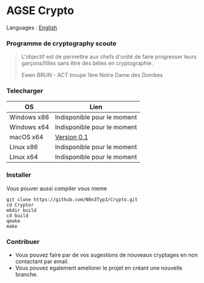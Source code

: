 # AGSE Crypto

Languages : [English](/Readme.en.md)

### Programme de cryptography scoute

> L'objectif est de permettre aux chefs d'unité de faire progresser leurs garçons/filles sans être des bêtes en cryptographie.
>
> Ewen BRUN - ACT troupe 1ère Notre Dame des Dombes


### Telecharger

OS          |  Lien
------------|------------------------
Windows x86 | Indisponible pour le moment
Windows x64 | Indisponible pour le moment
macOS x64   | [Version 0.1](https://github.com/N0n3Typ3/Crypto/releases/download/0.1/Cryptor.zip)
Linux x86   | Indisponible pour le moment
Linux x64   | Indisponible pour le moment


### Installer

Vous pouver aussi compiler vous meme
```
git clone https://github.com/N0n3Typ3/Crypto.git
cd Cryptor
mkdir build
cd build
qmake
make
```

### Contribuer

- Vous pouvez faire par de vos sugestions de nouveaux cryptages en non contactant par email.
- Vous pouvez egalement ameliorer le projet en créant une nouvelle branche.
